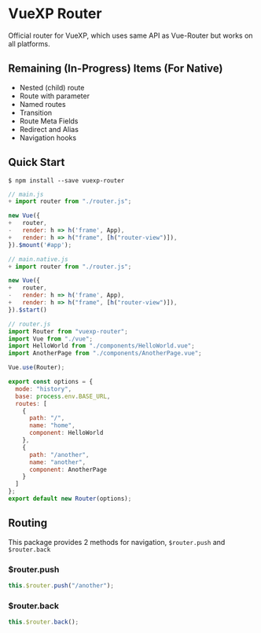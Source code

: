 # VueXP Router

Official router for VueXP, which uses same API as Vue-Router but works on all platforms.


## Remaining (In-Progress) Items (For Native)
- Nested (child) route
- Route with parameter
- Named routes
- Transition
- Route Meta Fields
- Redirect and Alias
- Navigation hooks

## Quick Start

```shell
$ npm install --save vuexp-router
```

```js
// main.js
+ import router from "./router.js";

new Vue({
+   router,
-   render: h => h('frame', App),
+   render: h => h("frame", [h("router-view")]),
}).$mount('#app');
```

```js
// main.native.js
+ import router from "./router.js";

new Vue({
+   router,
-   render: h => h('frame', App),
+   render: h => h("frame", [h("router-view")]),
}).$start()
```

```js
// router.js
import Router from "vuexp-router";
import Vue from "./vue";
import HelloWorld from "./components/HelloWorld.vue";
import AnotherPage from "./components/AnotherPage.vue";

Vue.use(Router);

export const options = {
  mode: "history",
  base: process.env.BASE_URL,
  routes: [
    {
      path: "/",
      name: "home",
      component: HelloWorld
    },
    {
      path: "/another",
      name: "another",
      component: AnotherPage
    }
  ]
};
export default new Router(options);
```

## Routing

This package provides 2 methods for navigation, `$router.push` and `$router.back`

### \$router.push

```js
this.$router.push("/another");
```

### \$router.back

```js
this.$router.back();
```
